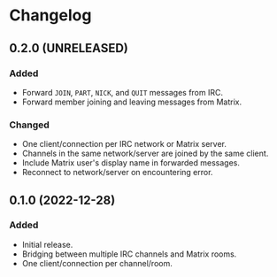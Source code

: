Changelog
=========

0.2.0 (UNRELEASED)
------------------

### Added

- Forward `JOIN`, `PART`, `NICK`, and `QUIT` messages from IRC.
- Forward member joining and leaving messages from Matrix.

### Changed

- One client/connection per IRC network or Matrix server.
- Channels in the same network/server are joined by the same client.
- Include Matrix user's display name in forwarded messages.
- Reconnect to network/server on encountering error.


0.1.0 (2022-12-28)
------------------

### Added

- Initial release.
- Bridging between multiple IRC channels and Matrix rooms.
- One client/connection per channel/room.
